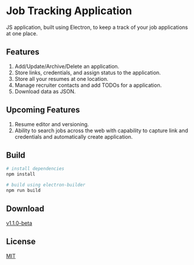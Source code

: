 # Job Tracking Application

JS application, built using Electron, 
to keep a track of your job applications at one place.

## Features

1. Add/Update/Archive/Delete an application.
2. Store links, credentials, and assign status to the application.
3. Store all your resumes at one location.
4. Manage recruiter contacts and add TODOs for a application.
5. Download data as JSON.

## Upcoming Features

1. Resume editor and versioning.
2. Ability to search jobs across the web with capability to 
   capture link and credentials and automatically create application.

## Build

```bash
# install dependencies
npm install

# build using electron-builder
npm run build
```

## Download 
[v1.1.0-beta](https://github.com/gKushagra/application-tracking/releases)


## License
[MIT](https://choosealicense.com/licenses/mit/)

